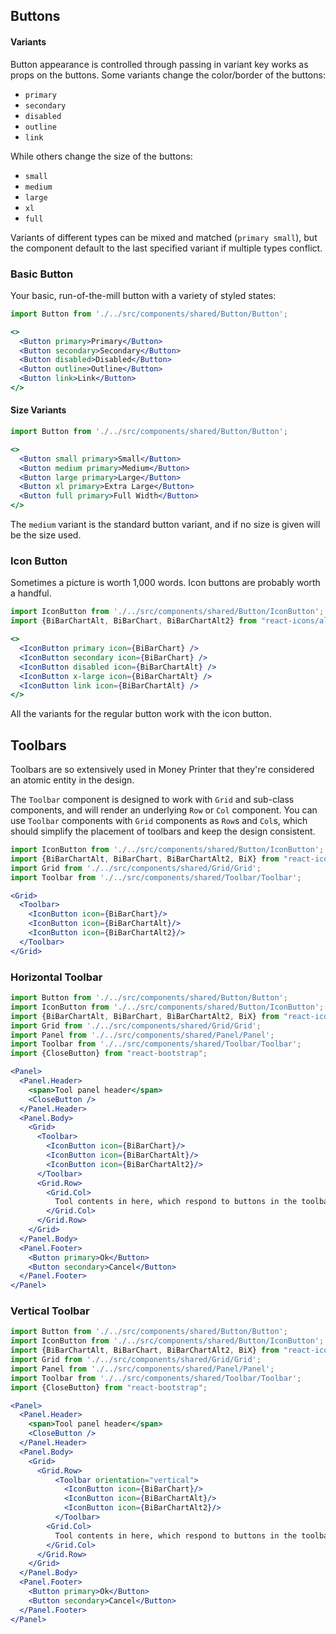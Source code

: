## Buttons

#### Variants

Button appearance is controlled through passing in variant key works as props on the buttons.
Some variants change the color/border of the buttons:

- `primary`
- `secondary`
- `disabled`
- `outline`
- `link`

While others change the size of the buttons:

- `small`
- `medium`
- `large`
- `xl`
- `full`

Variants of different types can be mixed and matched (`primary small`), but the component default to the last specified
variant if multiple types conflict.

### Basic Button

Your basic, run-of-the-mill button with a variety of styled states:

```jsx padded
import Button from './../src/components/shared/Button/Button';

<>
  <Button primary>Primary</Button>
  <Button secondary>Secondary</Button>
  <Button disabled>Disabled</Button>
  <Button outline>Outline</Button>
  <Button link>Link</Button>
</>
```

#### Size Variants

```jsx padded
import Button from './../src/components/shared/Button/Button';

<>
  <Button small primary>Small</Button>
  <Button medium primary>Medium</Button>
  <Button large primary>Large</Button>
  <Button xl primary>Extra Large</Button>
  <Button full primary>Full Width</Button>
</>
```

The `medium` variant is the standard button variant, and if no size is given will be the size used.

### Icon Button

Sometimes a picture is worth 1,000 words. Icon buttons are probably worth a handful.

```jsx padded
import IconButton from './../src/components/shared/Button/IconButton';
import {BiBarChartAlt, BiBarChart, BiBarChartAlt2} from "react-icons/all";

<>
  <IconButton primary icon={BiBarChart} />
  <IconButton secondary icon={BiBarChart} />
  <IconButton disabled icon={BiBarChartAlt} />
  <IconButton x-large icon={BiBarChartAlt} />
  <IconButton link icon={BiBarChartAlt} />
</>
```

All the variants for the regular button work with the icon button.

## Toolbars

Toolbars are so extensively used in Money Printer that they're considered an atomic entity in the design.

The `Toolbar` component is designed to work with `Grid` and sub-class components, and will render an underlying `Row`
or `Col` component. You can use `Toolbar` components with `Grid` components as `Row`s and `Col`s, which should simplify
the placement of toolbars and keep the design consistent.


```jsx
import IconButton from './../src/components/shared/Button/IconButton';
import {BiBarChartAlt, BiBarChart, BiBarChartAlt2, BiX} from "react-icons/all";
import Grid from './../src/components/shared/Grid/Grid';
import Toolbar from './../src/components/shared/Toolbar/Toolbar';

<Grid>
  <Toolbar>
    <IconButton icon={BiBarChart}/>
    <IconButton icon={BiBarChartAlt}/>
    <IconButton icon={BiBarChartAlt2}/>
  </Toolbar>
</Grid>
```

### Horizontal Toolbar

```jsx
import Button from './../src/components/shared/Button/Button';
import IconButton from './../src/components/shared/Button/IconButton';
import {BiBarChartAlt, BiBarChart, BiBarChartAlt2, BiX} from "react-icons/all";
import Grid from './../src/components/shared/Grid/Grid';
import Panel from './../src/components/shared/Panel/Panel';
import Toolbar from './../src/components/shared/Toolbar/Toolbar';
import {CloseButton} from "react-bootstrap";

<Panel>
  <Panel.Header>
    <span>Tool panel header</span>
    <CloseButton />
  </Panel.Header>
  <Panel.Body>
    <Grid>
      <Toolbar>
        <IconButton icon={BiBarChart}/>
        <IconButton icon={BiBarChartAlt}/>
        <IconButton icon={BiBarChartAlt2}/>
      </Toolbar>
      <Grid.Row>
        <Grid.Col>
          Tool contents in here, which respond to buttons in the toolbar
        </Grid.Col>
      </Grid.Row>
    </Grid>
  </Panel.Body>
  <Panel.Footer>
    <Button primary>Ok</Button>
    <Button secondary>Cancel</Button>
  </Panel.Footer>
</Panel>
```

### Vertical Toolbar

```jsx
import Button from './../src/components/shared/Button/Button';
import IconButton from './../src/components/shared/Button/IconButton';
import {BiBarChartAlt, BiBarChart, BiBarChartAlt2, BiX} from "react-icons/all";
import Grid from './../src/components/shared/Grid/Grid';
import Panel from './../src/components/shared/Panel/Panel';
import Toolbar from './../src/components/shared/Toolbar/Toolbar';
import {CloseButton} from "react-bootstrap";

<Panel>
  <Panel.Header>
    <span>Tool panel header</span>
    <CloseButton />
  </Panel.Header>
  <Panel.Body>
    <Grid>
      <Grid.Row>
          <Toolbar orientation="vertical">
            <IconButton icon={BiBarChart}/>
            <IconButton icon={BiBarChartAlt}/>
            <IconButton icon={BiBarChartAlt2}/>
          </Toolbar>
        <Grid.Col>
          Tool contents in here, which respond to buttons in the toolbar
        </Grid.Col>
      </Grid.Row>
    </Grid>
  </Panel.Body>
  <Panel.Footer>
    <Button primary>Ok</Button>
    <Button secondary>Cancel</Button>
  </Panel.Footer>
</Panel>
```
